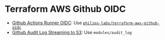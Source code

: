 # Terraform AWS Github OIDC

- [Github Actions Runner OIDC](https://docs.github.com/en/actions/deployment/security-hardening-your-deployments/configuring-openid-connect-in-amazon-web-services): Use
  [`philips-labs/terraform-aws-github-oidc`](https://github.com/philips-labs/terraform-aws-github-oidc)
- [Github Audit Log Streaming to S3](https://docs.github.com/en/enterprise-cloud@latest/admin/monitoring-activity-in-your-enterprise/reviewing-audit-logs-for-your-enterprise/streaming-the-audit-log-for-your-enterprise#setting-up-streaming-to-s3-with-openid-connect):
   Use `modules/audit_log`
